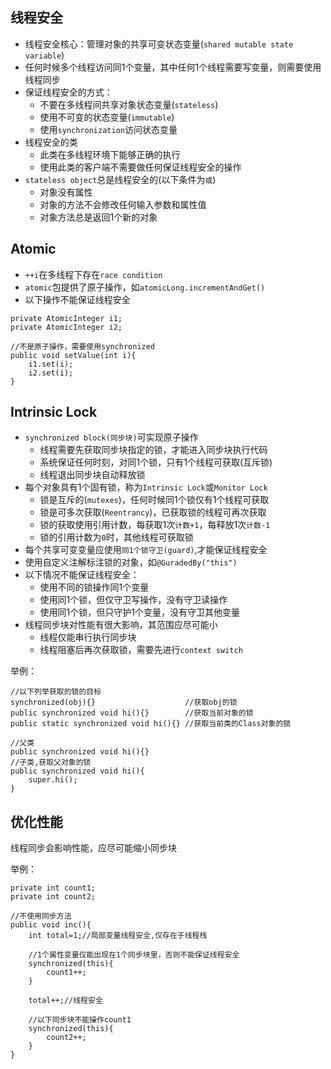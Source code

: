 ## 线程安全
- 线程安全核心：管理对象的共享可变状态变量(`shared mutable state variable`)
- 任何时候多个线程访问同1个变量，其中任何1个线程需要写变量，则需要使用线程同步 
- 保证线程安全的方式：
    - 不要在多线程间共享对象状态变量(`stateless`)
    - 使用不可变的状态变量(`immutable`)
    - 使用`synchronization`访问状态变量
- 线程安全的类
    - 此类在多线程环境下能够正确的执行
    - 使用此类的客户端不需要做任何保证线程安全的操作
- `stateless object`总是线程安全的(以下条件为`或`)
    - 对象没有属性
    - 对象的方法不会修改任何输入参数和属性值
    - 对象方法总是返回1个新的对象

## Atomic
- `++i`在多线程下存在`race condition`
- `atomic`包提供了原子操作，如`atomicLong.incrementAndGet()`
- 以下操作不能保证线程安全
```
private AtomicInteger i1;
private AtomicInteger i2;

//不是原子操作，需要使用synchronized
public void setValue(int i){
    i1.set(i);
    i2.set(i);
}

```

## Intrinsic Lock
- `synchronized block(同步块)`可实现原子操作
    - 线程需要先获取同步块指定的锁，才能进入同步块执行代码
    - 系统保证任何时刻，对同1个锁，只有1个线程可获取(互斥锁)
    - 线程退出同步块自动释放锁
- 每个对象具有1个固有锁，称为`Intrinsic Lock`或`Monitor Lock`
    - 锁是互斥的(`mutexes`)，任何时候同1个锁仅有1个线程可获取
    - 锁是可多次获取(`Reentrancy`)，已获取锁的线程可再次获取
    - 锁的获取使用引用计数，每获取1次`计数+1`，每释放1次`计数-1`
    - 锁的引用计数为`0`时，其他线程可获取锁
- 每个共享可变变量应使用`同1个锁守卫(guard)`,才能保证线程安全
- 使用自定义注解标注锁的对象，如`@GuradedBy("this")`
- 以下情况不能保证线程安全：
    - 使用不同的锁操作同1个变量
    - 使用同1个锁，但仅守卫写操作，没有守卫读操作
    - 使用同1个锁，但只守护1个变量，没有守卫其他变量
- 线程同步块对性能有很大影响，其范围应尽可能小
    - 线程仅能串行执行同步块
    - 线程阻塞后再次获取锁，需要先进行`context switch`

举例：
```
//以下列举获取的锁的目标
synchronized(obj){}                    //获取obj的锁
public synchronized void hi(){}        //获取当前对象的锁
public static synchronized void hi(){} //获取当前类的Class对象的锁

//父类
public synchronized void hi(){}
//子类,获取父对象的锁
public synchronized void hi(){
    super.hi();
}
```

## 优化性能
线程同步会影响性能，应尽可能缩小同步块

举例：
```
private int count1;
private int count2;

//不使用同步方法
public void inc(){
    int total=1;//局部变量线程安全,仅存在于线程栈
    
    //1个属性变量仅能出现在1个同步块里，否则不能保证线程安全
    synchronized(this){
        count1++;
    }
    
    total++;//线程安全
    
    //以下同步块不能操作count1
    synchronized(this){
        count2++;
    }
}
```